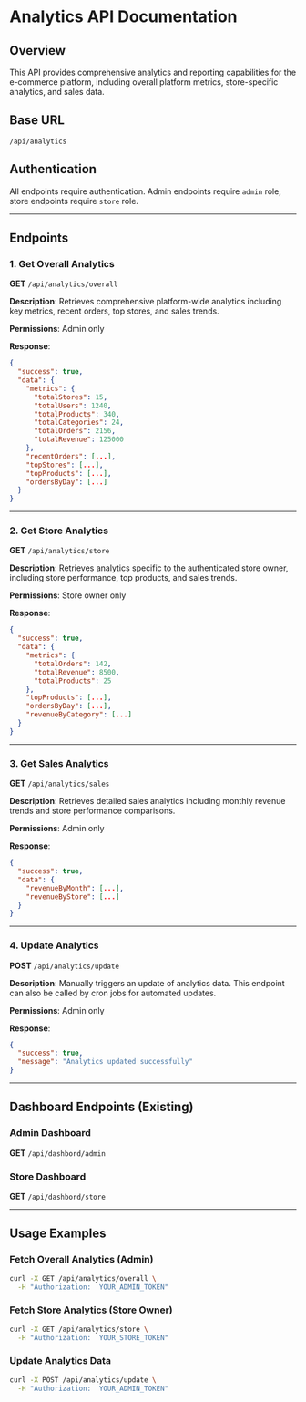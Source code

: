 # Analytics API Documentation

## Overview
This API provides comprehensive analytics and reporting capabilities for the e-commerce platform, including overall platform metrics, store-specific analytics, and sales data.

## Base URL
```
/api/analytics
```

## Authentication
All endpoints require authentication. Admin endpoints require `admin` role, store endpoints require `store` role.

---

## Endpoints

### 1. Get Overall Analytics
**GET** `/api/analytics/overall`

**Description**: Retrieves comprehensive platform-wide analytics including key metrics, recent orders, top stores, and sales trends.

**Permissions**: Admin only

**Response**:
```json
{
  "success": true,
  "data": {
    "metrics": {
      "totalStores": 15,
      "totalUsers": 1240,
      "totalProducts": 340,
      "totalCategories": 24,
      "totalOrders": 2156,
      "totalRevenue": 125000
    },
    "recentOrders": [...],
    "topStores": [...],
    "topProducts": [...],
    "ordersByDay": [...]
  }
}
```

---

### 2. Get Store Analytics
**GET** `/api/analytics/store`

**Description**: Retrieves analytics specific to the authenticated store owner, including store performance, top products, and sales trends.

**Permissions**: Store owner only

**Response**:
```json
{
  "success": true,
  "data": {
    "metrics": {
      "totalOrders": 142,
      "totalRevenue": 8500,
      "totalProducts": 25
    },
    "topProducts": [...],
    "ordersByDay": [...],
    "revenueByCategory": [...]
  }
}
```

---

### 3. Get Sales Analytics
**GET** `/api/analytics/sales`

**Description**: Retrieves detailed sales analytics including monthly revenue trends and store performance comparisons.

**Permissions**: Admin only

**Response**:
```json
{
  "success": true,
  "data": {
    "revenueByMonth": [...],
    "revenueByStore": [...]
  }
}
```

---

### 4. Update Analytics
**POST** `/api/analytics/update`

**Description**: Manually triggers an update of analytics data. This endpoint can also be called by cron jobs for automated updates.

**Permissions**: Admin only

**Response**:
```json
{
  "success": true,
  "message": "Analytics updated successfully"
}
```

---

## Dashboard Endpoints (Existing)

### Admin Dashboard
**GET** `/api/dashbord/admin`

### Store Dashboard
**GET** `/api/dashbord/store`

---

## Usage Examples

### Fetch Overall Analytics (Admin)
```bash
curl -X GET /api/analytics/overall \
  -H "Authorization:  YOUR_ADMIN_TOKEN"
```

### Fetch Store Analytics (Store Owner)
```bash
curl -X GET /api/analytics/store \
  -H "Authorization:  YOUR_STORE_TOKEN"
```

### Update Analytics Data
```bash
curl -X POST /api/analytics/update \
  -H "Authorization:  YOUR_ADMIN_TOKEN"
```